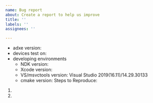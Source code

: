 ```yaml
---
name: Bug report
about: Create a report to help us improve
title: ''
labels: ''
assignees: ''

---
```


- adxe version:
- devices test on:
- developing environments
   - NDK version:
   - Xcode version:
   - VS/msvctools version: Visual Studio 2019(16.11)/14.29.30133
   - cmake version: 
Steps to Reproduce:

1. 
2.

